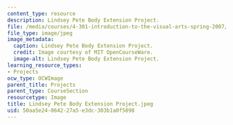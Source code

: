 ```yaml
---
content_type: resource
description: Lindsey Pete Body Extension Project.
file: /media/courses/4-301-introduction-to-the-visual-arts-spring-2007/50aa5e24064227a5e3dc303b1a0f5898_LindseyPeteBodyExtensionProject.jpeg
file_type: image/jpeg
image_metadata:
  caption: Lindsey Pete Body Extension Project.
  credit: Image courtesy of MIT OpenCourseWare.
  image-alt: Lindsey Pete Body Extension Project.
learning_resource_types:
- Projects
ocw_type: OCWImage
parent_title: Projects
parent_type: CourseSection
resourcetype: Image
title: Lindsey Pete Body Extension Project.jpeg
uid: 50aa5e24-0642-27a5-e3dc-303b1a0f5898
---
```

